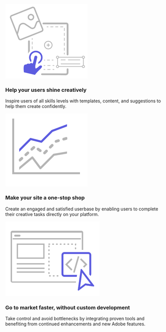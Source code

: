 
<TextBlock slots="image, heading, text" theme="lightest"  width="33%" className="deployment why-integrate-sdk" />

![Help your users shine creatively](../images/Benefits-blade-image-1.svg)

### Help your users shine creatively

Inspire users of all skills levels with templates, content, and suggestions to help them create confidently.

<TextBlock slots="image, heading, text" theme="lightest"  width="33%" className="deployment why-integrate-sdk"/>

![Make your site a one-stop shop](../images/Benefits-blade-image-2.svg)

### Make your site a one-stop shop

Create an engaged and satisfied userbase by enabling users to complete their creative tasks directly on your platform.

<TextBlock slots="image, heading, text" theme="lightest"  width="33%" className="deployment why-integrate-sdk go-to"/>

![Letter](../images/Benefits-blade-image-3.svg)

### Go to market faster, without custom development

Take control and avoid bottlenecks by integrating proven tools and benefiting from continued enhancements and new Adobe features.
